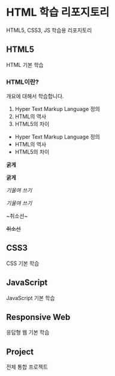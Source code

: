 # HTML 학습 리포지토리
HTML5, CSS3, JS 학습용 리포지토리

## HTML5
HTML 기본 학습

### HTML이란?
개요에 대해서 학습합니다.
1. Hyper Text Markup Language 정의
2. HTML의 역사
3. HTML5의 차이

- Hyper Text Markup Language 정의
- HTML의 역사
- HTML5의 차이

__굵게__

**굵게**

_기울여 쓰기_

*기울여 쓰기*

~취소선~

~~취소선~~

## CSS3
CSS 기본 학습

## JavaScript
JavaScript 기본 학습

## Responsive Web
응답형 웹 기본 학습

## Project
전체 통합 프로젝트
